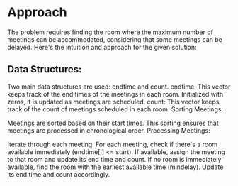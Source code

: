 # Approach
The problem requires finding the room where the maximum number of meetings can be accommodated, considering that some meetings can be delayed. Here's the intuition and approach for the given solution:

## Data Structures:

Two main data structures are used: endtime and count.
endtime: This vector keeps track of the end times of the meetings in each room. Initialized with zeros, it is updated as meetings are scheduled.
count: This vector keeps track of the count of meetings scheduled in each room.
Sorting Meetings:

Meetings are sorted based on their start times. This sorting ensures that meetings are processed in chronological order.
Processing Meetings:

Iterate through each meeting.
For each meeting, check if there's a room available immediately (endtime[j] <= start). If available, assign the meeting to that room and update its end time and count.
If no room is immediately available, find the room with the earliest available time (mindelay). Update its end time and count accordingly.

